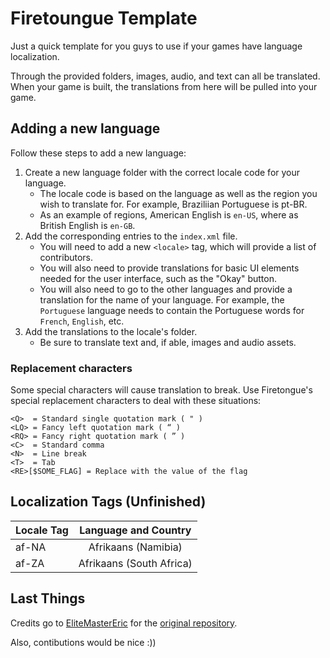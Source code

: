 # Firetoungue Template

Just a quick template for you guys to use if your games have language localization.

Through the provided folders, images, audio, and text can all be translated.
When your game is built, the translations from here will be pulled into your game.

## Adding a new language

Follow these steps to add a new language:
1. Create a new language folder with the correct locale code for your language.
	- The locale code is based on the language as well as the region you wish to translate for. For example, Braziliian Portuguese is pt-BR.
	- As an example of regions, American English is `en-US`, where as British English is `en-GB`.
2. Add the corresponding entries to the `index.xml` file.
	- You will need to add a new `<locale>` tag, which will provide a list of contributors.
	- You will also need to provide translations for basic UI elements needed for the user interface, such as the "Okay" button.
	- You will also need to go to the other languages and provide a translation for the name of your language. For example, the `Portuguese` language needs to contain the Portuguese words for `French`, `English`, etc.
3. Add the translations to the locale's folder.
	- Be sure to translate text and, if able, images and audio assets.

### Replacement characters

Some special characters will cause translation to break. Use Firetongue's special replacement characters to deal with these situations:

```
<Q>  = Standard single quotation mark ( " )
<LQ> = Fancy left quotation mark ( “ )
<RQ> = Fancy right quotation mark ( ” )
<C>  = Standard comma
<N>  = Line break
<T>  = Tab
<RE>[$SOME_FLAG] = Replace with the value of the flag
```

## Localization Tags (Unfinished)
| Locale Tag | Language and Country |  
| :------------- | :----------: |
| af-NA | Afrikaans (Namibia) |
| af-ZA | Afrikaans (South Africa) |

## Last Things

Credits go to [EliteMasterEric](https://github.com/EliteMasterEric) for the [original repository](https://github.com/EnigmaEngine/EnigmaTranslation).

Also, contibutions would be nice :))
